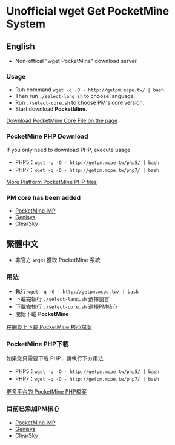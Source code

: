 # Unofficial wget Get PocketMine System
## English

* Non-offical "wget PocketMine" download server.

### Usage
* Run command `wget -q -O - http://getpm.mcpe.tw/ | bash`.
* Then run `./select-lang.sh` to choose language.
* Run `./select-core.sh` to choose PM's core version.
* Start download **PocketMine**.

[Download PocketMine Core File on the page](http://getpm.mcpe.tw/download/)

### PocketMine PHP Download
If you only need to download PHP, execute usage
* PHP5：`wget -q -O - http://getpm.mcpe.tw/php5/ | bash`
* PHP7：`wget -q -O - http://getpm.mcpe.tw/php7/ | bash`

[More Platform PocketMine PHP files](http://getpm.mcpe.tw/PocketMine/PHP/)

### PM core has been added
* [PocketMine-MP](https://bintray.com/pocketmine/PocketMine/PocketMine-MP-phar/view#files)
* [Genisys](https://github.com/iTXTech/Genisys)
* [ClearSky](https://github.com/ClearSkyTeam/ClearSky)

## 繁體中文

* 非官方 wget 獲取 PocketMine 系統

### 用法
* 執行 `wget -q -O - http://getpm.mcpe.tw/ | bash`
* 下載完執行 `./select-lang.sh` 選擇語言
* 下載完執行 `./select-core.sh` 選擇PM核心
* 開始下載 **PocketMine**

[在網頁上下載 PocketMine 核心檔案](http://getpm.mcpe.tw/download/)

### PocketMine PHP下載
如果您只需要下載 PHP，請執行下方用法
* PHP5：`wget -q -O - http://getpm.mcpe.tw/php5/ | bash`
* PHP7：`wget -q -O - http://getpm.mcpe.tw/php7/ | bash`

[更多平台的 PocketMine PHP檔案](http://getpm.mcpe.tw/PocketMine/PHP/)

### 目前已添加PM核心
* [PocketMine-MP](https://bintray.com/pocketmine/PocketMine/PocketMine-MP-phar/view#files)
* [Genisys](https://github.com/iTXTech/Genisys)
* [ClearSky](https://github.com/ClearSkyTeam/ClearSky)
